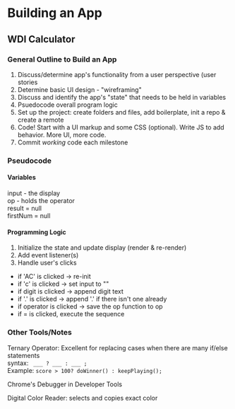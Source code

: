 # Building an App
## WDI Calculator

### General Outline to Build an App

1. Discuss/determine app's functionality from a user perspective (user stories
2. Determine basic UI design - "wireframing"
3. Discuss and identify the app's "state" that needs to be held in variables
4. Psuedocode overall program logic
5. Set up the project: create folders and files, add boilerplate, init a repo & create a remote
6. Code! Start with a UI markup and some CSS (optional). Write JS to add behavior. More UI, more code. 
7. Commit _working_ code each milestone




### Pseudocode

#### Variables
input - the display  
op - holds the operator  
result = null  
firstNum = null  

#### Programming Logic

1. Initialize the state and update display (render & re-render)
2. Add event listener(s)
3. Handle user's clicks

- if 'AC' is clicked -> re-init
- if 'c' is clicked -> set input to ""
- if digit is clicked -> append digit text
- if '.' is clicked -> append '.' if there isn't one already
-  if operator is clicked -> save the op function to op
-  if = is clicked, execute the sequence


### Other Tools/Notes
Ternary Operator: Excellent for replacing cases when there are many if/else statements  
syntax: ```` ___ ? ___ : ___ ;````  
Example: ````score > 100? doWinner() : keepPlaying();````
  
Chrome's Debugger in Developer Tools

Digital Color Reader: selects and copies exact color